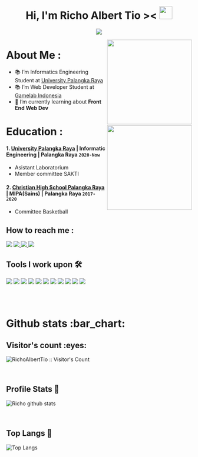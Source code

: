 
<h1 align="center">Hi, I'm Richo Albert Tio >< <img src="https://media.giphy.com/media/mGcNjsfWAjY5AEZNw6/giphy.gif" width="35"></h1>
  <p align="center">
  <a href="https://github.com/DenverCoder1/readme-typing-svg"><img src="https://readme-typing-svg.herokuapp.com?lines=Informatics+Engineering+Student;Class+Of+2020;Enthusiastic+About+New+Things&center=true&width=500&height=50"></a>
</p>

<img align='right' src="https://www.gamelab.id/img/logo-gamelab-187x51.png?v=3.10?v=3.1?v=1.1" width="230">

# About Me :
- 📚 I’m Informatics Engineering Student at <a href="https://www.upr.ac.id/">University Palangka Raya</a>
- 📚 I’m Web Developer Student at <a href="https://www.gamelab.id/">Gamelab Indonesia<a/>
- 🌱 I’m currently learning about <strong>Front End Web Dev</strong>
<img align='right' src="https://www.upr.ac.id/assets/images/logo/0.png" width="230"> 
   
# Education :
#### 1. [University Palangka Raya](https://www.upr.ac.id/) | Informatic Engineering | Palangka Raya `2020-Now`
   - Asistant Laboratorium 
   - Member committee SAKTI

 #### 2. [Christian High School Palangka Raya](https://smakristenpry.sch.id/) | MIPA(Sains) | Palangka Raya `2017-2020`
   - Committee Basketball
<!-- - 🔍 I’m looking to collaborate on <strong>Front-End Web Dev Projects</strong>
- 💬 Ask me about <strong>Pyhton, Pascal, Data Structures in C++,Java, Html, CSS, Sass, JavaScript, Jquery, Bootstrap, php,  Graphic Designing (Figma, Photoshop, canva),</strong> -->
<!-- - ⚡ Fun fact: I can talk 24/7 about Basketball. -->
<!-- <p><em>Informatics Engineering Student at <a href="https://www.upr.ac.id/">University Palangka Raya</a><img src="https://media.giphy.com/media/fYSnHlufseco8Fh93Z/giphy.gif" width="30"> 
</em></p> -->


## How to reach me :
<img src="https://img.shields.io/badge/richo16at2002@gmail.com-%23D14836.svg?&style=for-the-badge&logo=gmail&logoColor=white" href="richo16at2002@gmail.com">
<a  href="https://www.instagram.com/richo_albert_tio/">
<img src="https://img.shields.io/badge/richo_albert_tio-%23E4405F.svg?&style=for-the-badge&logo=instagram&logoColor=white">
</a>

<a href="https://www.linkedin.com/in/richo-albert-tio/">
<img src="https://img.shields.io/badge/Richo Albert Tio-%230077B5.svg?&style=for-the-badge&logo=linkedin&logoColor=white" >
</a>
<a href="https://github.com/RichoAlbertTio/">
<img src="https://img.shields.io/badge/Richo Albert Tio-000000.svg?&style=for-the-badge&logo=github&logoColor=white">
</a>
<!-- 
[![Linkedin: Royan Farid](https://img.shields.io/badge/-richo-albert-tio-blue?style=flat-square&logo=Linkedin&logoColor=white&link=https://www.linkedin.com/in/richo-albert-tio/)](https://www.linkedin.com/in/richo-albert-tio/)
[![GitHub RichoAlbertTio](https://img.shields.io/github/followers/RichoAlbertTio?label=follow&style=social)](https://github.com/RichoAlbertTio) -->

<br>

## Tools I work upon 🛠
<img src="http://img.shields.io/badge/-++-yellow?style=for-the-badge&logo=C&logoColor=white"> <img src="http://img.shields.io/badge/-Pascal-blue?style=for-the-badge&logo=Pascal&logoColor=blue"> <img src="http://img.shields.io/badge/-Sass-%23E4405F?style=for-the-badge&logo=sass&logoColor=white">
<img src="https://img.shields.io/badge/python%20-%2314354C.svg?&style=for-the-badge&logo=python&logoColor=white">   <img src="https://img.shields.io/badge/javascript%20-%23323330.svg?&style=for-the-badge&logo=javascript&logoColor=%23F7DF1E">   <img src="https://img.shields.io/badge/html5%20-%23E34F26.svg?&style=for-the-badge&logo=html5&logoColor=white">   <img src="https://img.shields.io/badge/css3%20-%231572B6.svg?&style=for-the-badge&logo=css3&logoColor=white">   <img src="https://img.shields.io/badge/bootstrap%20-%23563D7C.svg?&style=for-the-badge&logo=bootstrap&logoColor=white">   <img src="https://img.shields.io/badge/git%20-%23F05033.svg?&style=for-the-badge&logo=git&logoColor=white"/> <img src="http://img.shields.io/badge/-figma-purple?style=for-the-badge&logo=Figma&logoColor=blue">  <img src="http://img.shields.io/badge/-Java-red?style=for-the-badge&logo=java&logoColor=blue">

<br>

<br>

<h1>Github stats :bar_chart:</h1>

<h2>Visitor's count :eyes:</h2>
<p><img src="https://profile-counter.glitch.me/{RichoAlbertTio}/count.svg" alt="RichoAlbertTio :: Visitor's Count" /></p>

<br>

## Profile Stats 🎹
![Richo github stats](https://github-readme-stats.vercel.app/api?username=RichoAlbertTio&count_private=true&show_icons=true&theme=radical&include_all_commits=true)

<br>


<!--![Top Langs](https://github-readme-stats.vercel.app/api/top-langs/?username=RichoAlbertTio&theme=radical)-->
## Top Langs 👅
![Top Langs](https://github-readme-stats.vercel.app/api/top-langs/?username=RichoAlbertTio&langs_count=10&theme=tokyonight&layout=compact)

<br> <br>
 
<!-- <p><img src="https://github-readme-stats.vercel.app/api/top-langs/?username=AnhellO&langs_count=10&theme=tokyonight&layout=compact" alt="AnhellO :: Top Langs" /></p> -->
